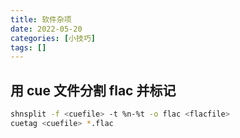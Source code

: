 ```yaml
---
title: 软件杂项
date: 2022-05-20
categories: [小技巧]
tags: []
---
```

## 用 cue 文件分割 flac 并标记

```sh
shnsplit -f <cuefile> -t %n-%t -o flac <flacfile>
cuetag <cuefile> *.flac
```
